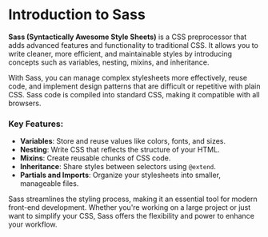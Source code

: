 # Introduction to Sass

**Sass (Syntactically Awesome Style Sheets)** is a CSS preprocessor that adds advanced features and functionality to traditional CSS. It allows you to write cleaner, more efficient, and maintainable styles by introducing concepts such as variables, nesting, mixins, and inheritance.

With Sass, you can manage complex stylesheets more effectively, reuse code, and implement design patterns that are difficult or repetitive with plain CSS. Sass code is compiled into standard CSS, making it compatible with all browsers.

### Key Features:
- **Variables**: Store and reuse values like colors, fonts, and sizes.
- **Nesting**: Write CSS that reflects the structure of your HTML.
- **Mixins**: Create reusable chunks of CSS code.
- **Inheritance**: Share styles between selectors using `@extend`.
- **Partials and Imports**: Organize your stylesheets into smaller, manageable files.

Sass streamlines the styling process, making it an essential tool for modern front-end development. Whether you're working on a large project or just want to simplify your CSS, Sass offers the flexibility and power to enhance your workflow.

